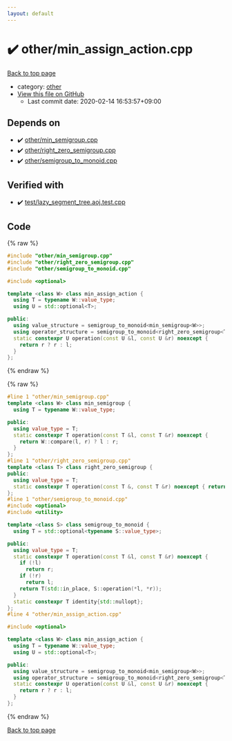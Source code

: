 ```yaml
---
layout: default
---
```


<!-- mathjax config similar to math.stackexchange -->
<script type="text/javascript" async
  src="https://cdnjs.cloudflare.com/ajax/libs/mathjax/2.7.5/MathJax.js?config=TeX-MML-AM_CHTML">
</script>
<script type="text/x-mathjax-config">
  MathJax.Hub.Config({
    TeX: { equationNumbers: { autoNumber: "AMS" }},
    tex2jax: {
      inlineMath: [ ['$','$'] ],
      processEscapes: true
    },
    "HTML-CSS": { matchFontHeight: false },
    displayAlign: "left",
    displayIndent: "2em"
  });
</script>

<script type="text/javascript" src="https://cdnjs.cloudflare.com/ajax/libs/jquery/3.4.1/jquery.min.js"></script>
<script src="https://cdn.jsdelivr.net/npm/jquery-balloon-js@1.1.2/jquery.balloon.min.js" integrity="sha256-ZEYs9VrgAeNuPvs15E39OsyOJaIkXEEt10fzxJ20+2I=" crossorigin="anonymous"></script>
<script type="text/javascript" src="../../assets/js/copy-button.js"></script>
<link rel="stylesheet" href="../../assets/css/copy-button.css" />


# :heavy_check_mark: other/min_assign_action.cpp

<a href="../../index.html">Back to top page</a>

* category: <a href="../../index.html#795f3202b17cb6bc3d4b771d8c6c9eaf">other</a>
* <a href="{{ site.github.repository_url }}/blob/master/other/min_assign_action.cpp">View this file on GitHub</a>
    - Last commit date: 2020-02-14 16:53:57+09:00




## Depends on

* :heavy_check_mark: <a href="min_semigroup.cpp.html">other/min_semigroup.cpp</a>
* :heavy_check_mark: <a href="right_zero_semigroup.cpp.html">other/right_zero_semigroup.cpp</a>
* :heavy_check_mark: <a href="semigroup_to_monoid.cpp.html">other/semigroup_to_monoid.cpp</a>


## Verified with

* :heavy_check_mark: <a href="../../verify/test/lazy_segment_tree.aoj.test.cpp.html">test/lazy_segment_tree.aoj.test.cpp</a>


## Code

<a id="unbundled"></a>
{% raw %}
```cpp
#include "other/min_semigroup.cpp"
#include "other/right_zero_semigroup.cpp"
#include "other/semigroup_to_monoid.cpp"

#include <optional>

template <class W> class min_assign_action {
  using T = typename W::value_type;
  using U = std::optional<T>;

public:
  using value_structure = semigroup_to_monoid<min_semigroup<W>>;
  using operator_structure = semigroup_to_monoid<right_zero_semigroup<T>>;
  static constexpr U operation(const U &l, const U &r) noexcept {
    return r ? r : l;
  }
};
```
{% endraw %}

<a id="bundled"></a>
{% raw %}
```cpp
#line 1 "other/min_semigroup.cpp"
template <class W> class min_semigroup {
  using T = typename W::value_type;

public:
  using value_type = T;
  static constexpr T operation(const T &l, const T &r) noexcept {
    return W::compare(l, r) ? l : r;
  }
};
#line 1 "other/right_zero_semigroup.cpp"
template <class T> class right_zero_semigroup {
public:
  using value_type = T;
  static constexpr T operation(const T &, const T &r) noexcept { return r; }
};
#line 1 "other/semigroup_to_monoid.cpp"
#include <optional>
#include <utility>

template <class S> class semigroup_to_monoid {
  using T = std::optional<typename S::value_type>;

public:
  using value_type = T;
  static constexpr T operation(const T &l, const T &r) noexcept {
    if (!l)
      return r;
    if (!r)
      return l;
    return T(std::in_place, S::operation(*l, *r));
  }
  static constexpr T identity{std::nullopt};
};
#line 4 "other/min_assign_action.cpp"

#include <optional>

template <class W> class min_assign_action {
  using T = typename W::value_type;
  using U = std::optional<T>;

public:
  using value_structure = semigroup_to_monoid<min_semigroup<W>>;
  using operator_structure = semigroup_to_monoid<right_zero_semigroup<T>>;
  static constexpr U operation(const U &l, const U &r) noexcept {
    return r ? r : l;
  }
};

```
{% endraw %}

<a href="../../index.html">Back to top page</a>

